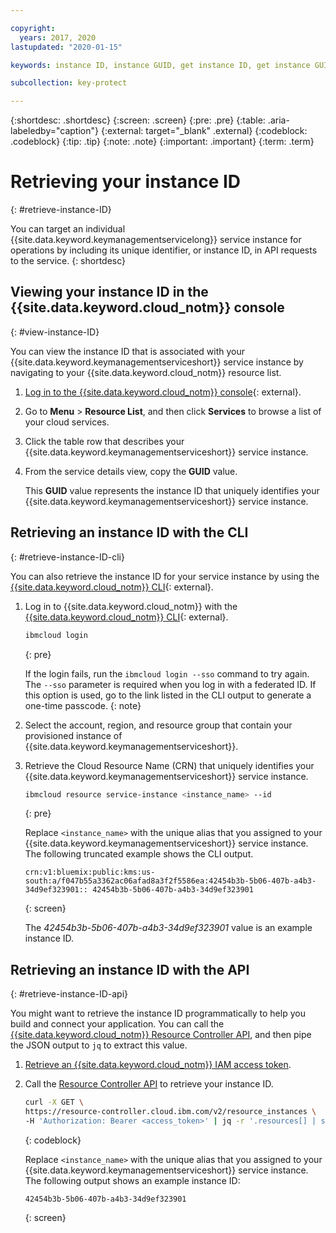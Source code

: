 ```yaml
---

copyright:
  years: 2017, 2020
lastupdated: "2020-01-15"

keywords: instance ID, instance GUID, get instance ID, get instance GUID, instance ID API, instance ID CLI

subcollection: key-protect

---
```


{:shortdesc: .shortdesc}
{:screen: .screen}
{:pre: .pre}
{:table: .aria-labeledby="caption"}
{:external: target="_blank" .external}
{:codeblock: .codeblock}
{:tip: .tip}
{:note: .note}
{:important: .important}
{:term: .term}

# Retrieving your instance ID
{: #retrieve-instance-ID}

You can target an individual {{site.data.keyword.keymanagementservicelong}} service instance for operations by including its unique identifier, or instance ID, in API requests to the service.
{: shortdesc}

## Viewing your instance ID in the {{site.data.keyword.cloud_notm}} console
{: #view-instance-ID}

You can view the instance ID that is associated with your {{site.data.keyword.keymanagementserviceshort}} service instance by navigating to your {{site.data.keyword.cloud_notm}} resource list.

1. [Log in to the {{site.data.keyword.cloud_notm}} console](https://{DomainName}){: external}.
2. Go to **Menu** &gt; **Resource List**, and then click **Services** to browse a list of your cloud services.
3. Click the table row that describes your {{site.data.keyword.keymanagementserviceshort}} service instance.
4. From the service details view, copy the **GUID** value.

    This **GUID** value represents the instance ID that uniquely identifies your {{site.data.keyword.keymanagementserviceshort}} service instance.

## Retrieving an instance ID with the CLI
{: #retrieve-instance-ID-cli}

You can also retrieve the instance ID for your service instance by using the [{{site.data.keyword.cloud_notm}} CLI](/docs/cli?topic=cloud-cli-getting-started){: external}.

1. Log in to {{site.data.keyword.cloud_notm}} with the [{{site.data.keyword.cloud_notm}} CLI](/docs/cli?topic=cloud-cli-getting-started){: external}.

    ```sh
    ibmcloud login 
    ```
    {: pre}

    If the login fails, run the `ibmcloud login --sso` command to try again. The `--sso` parameter is required when you log in with a federated ID. If this option is used, go to the link listed in the CLI output to generate a one-time passcode.
    {: note}

2. Select the account, region, and resource group that contain your provisioned instance of {{site.data.keyword.keymanagementserviceshort}}.

3. Retrieve the Cloud Resource Name (CRN) that uniquely identifies your {{site.data.keyword.keymanagementserviceshort}} service instance. 

    ```sh
    ibmcloud resource service-instance <instance_name> --id
    ```
    {: pre}

    Replace `<instance_name>` with the unique alias that you assigned to your {{site.data.keyword.keymanagementserviceshort}} service instance. The following truncated example shows the CLI output.

    ```
    crn:v1:bluemix:public:kms:us-south:a/f047b55a3362ac06afad8a3f2f5586ea:42454b3b-5b06-407b-a4b3-34d9ef323901:: 42454b3b-5b06-407b-a4b3-34d9ef323901
    ```
    {: screen}

    The _42454b3b-5b06-407b-a4b3-34d9ef323901_ value is an example instance ID.


## Retrieving an instance ID with the API
{: #retrieve-instance-ID-api}

You might want to retrieve the instance ID programmatically to help you build and connect your application. You can call the [{{site.data.keyword.cloud_notm}} Resource Controller API](https://{DomainName}/apidocs/resource-controller), and then pipe the JSON output to `jq` to extract this value.

1. [Retrieve an {{site.data.keyword.cloud_notm}} IAM access token](/docs/services/key-protect?topic=key-protect-retrieve-access-token).
2. Call the [Resource Controller API](https://{DomainName}/apidocs/resource-controller) to retrieve your instance ID.

    ```sh
    curl -X GET \
    https://resource-controller.cloud.ibm.com/v2/resource_instances \
    -H 'Authorization: Bearer <access_token>' | jq -r '.resources[] | select(.name | contains("<instance_name>")) | .guid'
    ```
    {: codeblock}

    Replace `<instance_name>` with the unique alias that you assigned to your {{site.data.keyword.keymanagementserviceshort}} service instance. The following output shows an example instance ID:

    ```
    42454b3b-5b06-407b-a4b3-34d9ef323901
    ```
    {: screen}
